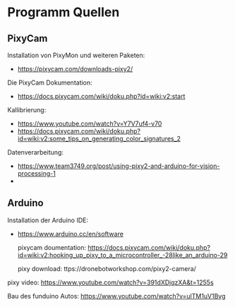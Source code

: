 # Programm Quellen
## PixyCam
Installation von PixyMon und weiteren Paketen:
* https://pixycam.com/downloads-pixy2/

Die PixyCam Dokumentation:
* https://docs.pixycam.com/wiki/doku.php?id=wiki:v2:start 

Kallibrierung:
* https://www.youtube.com/watch?v=Y7V7uf4-v70
* https://docs.pixycam.com/wiki/doku.php?id=wiki:v2:some_tips_on_generating_color_signatures_2

Datenverarbeitung:
* https://www.team3749.org/post/using-pixy2-and-arduino-for-vision-processing-1
* 
## Arduino
Installation der Arduino IDE:
* https://www.arduino.cc/en/software

  pixycam doumentation: https://docs.pixycam.com/wiki/doku.php?id=wiki:v2:hooking_up_pixy_to_a_microcontroller_-28like_an_arduino-29

  pixy download: ttps://dronebotworkshop.com/pixy2-camera/

 pixy video:  https://www.youtube.com/watch?v=391dXDjqzXA&t=1255s

 Bau des funduino Autos: https://www.youtube.com/watch?v=ulTM1uV1Bvg



